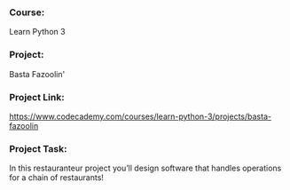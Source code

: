 ### Course:
Learn Python 3

### Project:
Basta Fazoolin'

### Project Link:
https://www.codecademy.com/courses/learn-python-3/projects/basta-fazoolin

### Project Task:
In this restauranteur project you’ll design software that handles operations for a chain of restaurants!
